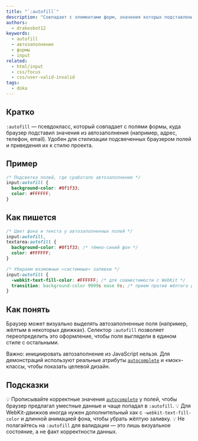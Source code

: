 ```yaml
---
title: "`:autofill`"
description: "Совпадает с элементами форм, значения которых подставлены менеджером автозаполнения браузера (адрес, имя, email и т. п.)."
authors:
  - drakesbot12
keywords:
  - autofill
  - автозаполнение
  - формы
  - input
related:
  - html/input
  - css/focus
  - css/user-valid-invalid
tags:
  - doka
---
```


## Кратко

`:autofill` — псевдокласс, который совпадает с полями формы, куда браузер подставил значения из автозаполнения (например, адрес, телефон, email). Удобен для стилизации подсвеченных браузером полей и приведения их к стилю проекта.

## Пример

```css
/* Подсветка полей, где сработало автозаполнение */
input:autofill {
  background-color: #0f1f33;
  color: #FFFFFF;
}
```

## Как пишется

```css
/* Цвет фона и текста у автозаполненных полей */
input:autofill,
textarea:autofill {
  background-color: #0f1f33; /* тёмно-синий фон */
  color: #FFFFFF;
}

/* Убираем возможные «системные» заливки */
input:autofill {
  -webkit-text-fill-color: #FFFFFF; /* для совместимости с WebKit */
  transition: background-color 9999s ease 0s; /* прием против жёлтого фона */
}
```

## Как понять

Браузер может визуально выделять автозаполненные поля (например, жёлтым в некоторых движках). Селектор `:autofill` позволяет переопределить это оформление, чтобы поля выглядели в едином стиле с остальными.

Важно: инициировать автозаполнение из JavaScript нельзя. Для демонстраций используют реальные атрибуты [`autocomplete`](/html/autocomplete/) и «мок»-классы, чтобы показать целевой дизайн.

## Подсказки

💡 Прописывайте корректные значения [`autocomplete`](/html/autocomplete/) у полей, чтобы браузер предлагал уместные данные и чаще попадал в `:autofill`.
💡 Для WebKit-движков иногда нужен дополнительный хак с `-webkit-text-fill-color` и длинной анимацией фона, чтобы убрать жёлтую заливку.
💡 Не полагайтесь на `:autofill` для валидации — это лишь визуальное состояние, а не факт корректности данных.


